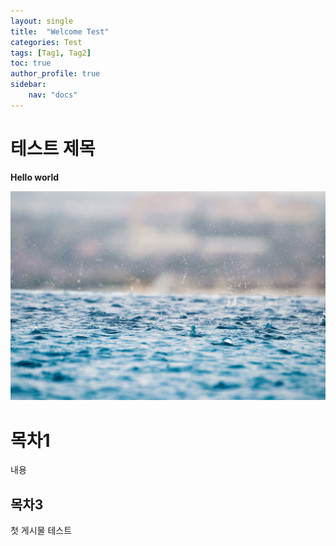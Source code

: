```yaml
---
layout: single
title:  "Welcome Test"
categories: Test
tags: [Tag1, Tag2]
toc: true
author_profile: true
sidebar:
    nav: "docs"
---
```


# 테스트 제목

**Hello world**

![rain](/assets/images/rain-unsplash.jpg)

# 목차1

내용

## 목차3

첫 게시물 테스트

